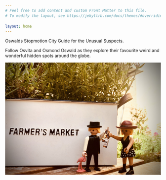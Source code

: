 ```yaml
---
# Feel free to add content and custom Front Matter to this file.
# To modify the layout, see https://jekyllrb.com/docs/themes/#overriding-theme-defaults

layout: home
---
```


Oswalds Stopmotion City Guide for the Unusual Suspects.


Follow Osvita and Osmond Oswald as they
explore their favourite weird and wonderful hidden spots
around the globe.

<img title='the oswalds at farmers market' src="/assets/oswalds-farmers-market.jpg" width="600px"/>
